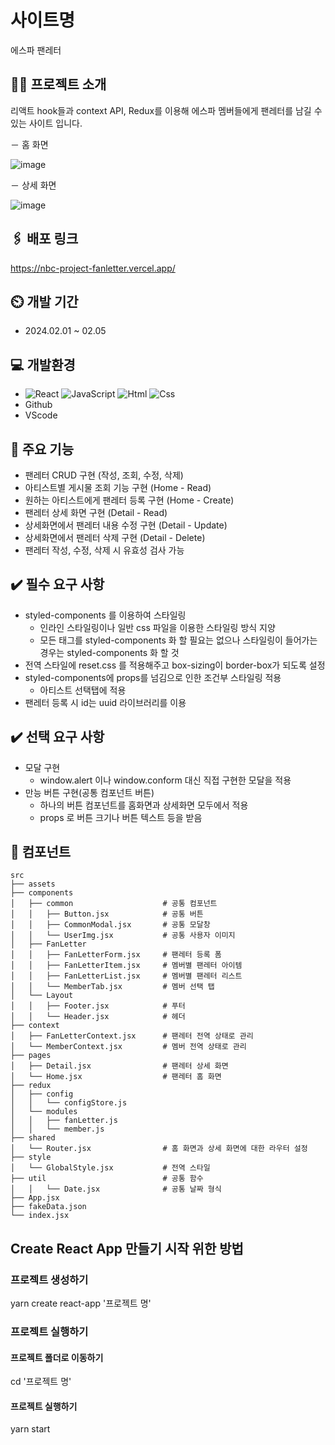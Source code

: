 # 사이트명
에스파 팬레터


## 👩‍💻 프로젝트 소개
리액트 hook들과 context API, Redux를 이용해 에스파 멤버들에게 팬레터를 남길 수 있는 사이트 입니다.

－ 홈 화면

![image](https://github.com/Zzzzyoung/nbc-project-fanletter/assets/154482077/80b83ff9-a6f3-418e-8170-dee7ca4f2140)

－ 상세 화면

![image](https://github.com/Zzzzyoung/nbc-project-fanletter/assets/154482077/097bfae2-db78-4006-80b5-020fe9e9525f)


## 🖇️ 배포 링크
https://nbc-project-fanletter.vercel.app/


## ⏲️ 개발 기간
- 2024.02.01 ~ 02.05


## 💻 개발환경
- <img alt="React" src ="https://img.shields.io/badge/React-444444.svg?&style=for-the-badge&logo=React&logoColor=react"/> <img alt="JavaScript" src ="https://img.shields.io/badge/JavaScriipt-F7DF1E.svg?&style=for-the-badge&logo=JavaScript&logoColor=black"/> <img alt="Html" src ="https://img.shields.io/badge/HTML-E34F26.svg?&style=for-the-badge&logo=HTML5&logoColor=white"/> <img alt="Css" src ="https://img.shields.io/badge/CSS-1572B6.svg?&style=for-the-badge&logo=CSS3&logoColor=white"/>
- Github
- VScode


## 📌 주요 기능
- 팬레터 CRUD 구현 (작성, 조회, 수정, 삭제)
- 아티스트별 게시물 조회 기능 구현 (Home - Read)
- 원하는 아티스트에게 팬레터 등록 구현 (Home - Create)
- 팬레터 상세 화면 구현 (Detail - Read)
- 상세화면에서 팬레터 내용 수정 구현 (Detail - Update)
- 상세화면에서 팬레터 삭제 구현 (Detail - Delete)
- 팬레터 작성, 수정, 삭제 시 유효성 검사 가능


## ✔️ 필수 요구 사항
- styled-components 를 이용하여 스타일링
    - 인라인 스타일링이나 일반 css 파일을 이용한 스타일링 방식 지양
    - 모든 태그를 styled-components 화 할 필요는 없으나 스타일링이 들어가는 경우는 styled-components 화 할 것
- 전역 스타일에 reset.css 를 적용해주고 box-sizing이 border-box가 되도록 설정
- styled-components에 props를 넘김으로 인한 조건부 스타일링 적용
    - 아티스트 선택탭에 적용
- 팬레터 등록 시 id는 uuid 라이브러리를 이용


## ✔️ 선택 요구 사항
- 모달 구현
    - window.alert 이나 window.conform 대신 직접 구현한 모달을 적용
- 만능 버튼 구현(공통 컴포넌트 버튼)
    - 하나의 버튼 컴포넌트를 홈화면과 상세화면 모두에서 적용
    - props 로 버튼 크기나 버튼 텍스트 등을 받음
 

## 🧩 컴포넌트
```
src
├── assets
├── components
│   ├── common                    # 공통 컴포넌트
│   │   ├── Button.jsx            # 공통 버튼
│   │   ├── CommonModal.jsx       # 공통 모달창
│   │   └── UserImg.jsx           # 공통 사용자 이미지
│   ├── FanLetter
│   │   ├── FanLetterForm.jsx     # 팬레터 등록 폼
│   │   ├── FanLetterItem.jsx     # 멤버별 팬레터 아이템
│   │   ├── FanLetterList.jsx     # 멤버별 팬레터 리스트
│   │   └── MemberTab.jsx         # 멤버 선택 탭
│   └── Layout  
│   │   ├── Footer.jsx            # 푸터
│   │   └── Header.jsx            # 헤더
├── context
│   ├── FanLetterContext.jsx      # 팬레터 전역 상태로 관리
│   └── MemberContext.jsx         # 멤버 전역 상태로 관리
├── pages
│   ├── Detail.jsx                # 팬레터 상세 화면
│   └── Home.jsx                  # 팬레터 홈 화면
├── redux
│   ├── config 
│   │   └── configStore.js 
│   └── modules  
│   │   ├── fanLetter.js
│   │   └── member.js 
├── shared
│   └── Router.jsx                # 홈 화면과 상세 화면에 대한 라우터 설정
├── style
│   └── GlobalStyle.jsx           # 전역 스타일
├── util                          # 공통 함수
│   │   └── Date.jsx              # 공통 날짜 형식
├── App.jsx
├── fakeData.json
└── index.jsx
```


## Create React App 만들기 시작 위한 방법
### 프로젝트 생성하기
yarn create react-app '프로젝트 명'

### 프로젝트 실행하기
#### 프로젝트 폴더로 이동하기
cd '프로젝트 명'

#### 프로젝트 실행하기
yarn start
